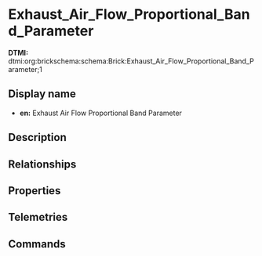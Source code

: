 # Exhaust_Air_Flow_Proportional_Band_Parameter
**DTMI:** dtmi:org:brickschema:schema:Brick:Exhaust_Air_Flow_Proportional_Band_Parameter;1
## Display name
- **en:** Exhaust Air Flow Proportional Band Parameter
## Description
## Relationships
## Properties
## Telemetries
## Commands
